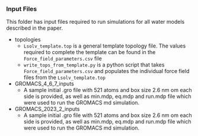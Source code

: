 ### Input Files 

This folder has input files required to run simulations for all water models described in the paper. 

- topologies
   - `Lsolv_template.top` is a general template topology file. The values required to complete the template can be found in the `Force_field_parameters.csv` file
   - `write_tops_from_template.py` is a python script that takes `Force_field_parameters.csv` and populates the individual force field files from the `Lsolv_template.top`
- GROMACS_4_6_7_inputs
   - A sample initial .gro file with 521 atoms and box size 2.6 nm om each side is provided, as well as min.mdp, eq.mdp and run.mdp file which were used to run the GROMACS md simulation.
- GROMACS_2023_2_inputs
   - A sample initial .gro file with 521 atoms and box size 2.6 nm om each side is provided, as well as min.mdp, eq.mdp and run.mdp file which were used to run the GROMACS md simulation.
